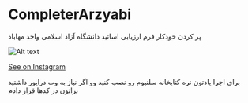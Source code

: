 # CompleterArzyabi
پر کردن خودکار فرم ارزیابی اساتید دانشگاه آزاد اسلامی واحد مهاباد

![Alt text](https://raw.githubusercontent.com/kiahamedi/CompleterArzyabi/master/Screenshot%20at%202018-12-24%2020-03-37.png "Optional title")

[See on Instagram](https://www.instagram.com/p/BrxswYugv9R/)

برای اجرا یادتون نره کتابخانه سلنیوم رو نصب کنید وو اگر نیاز به وب درایور داشتید براتون در کدها قرار دادم
